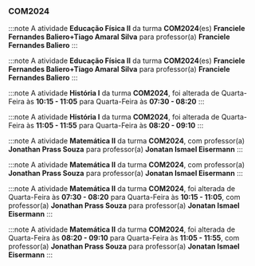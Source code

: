 ### COM2024


:::note
A atividade **Educação Física II** da turma **COM2024**(es) **Franciele Fernandes Baliero+Tiago Amaral Silva** para professor(a) **Franciele Fernandes Baliero**
:::
        


:::note
A atividade **Educação Física II** da turma **COM2024**(es) **Franciele Fernandes Baliero+Tiago Amaral Silva** para professor(a) **Franciele Fernandes Baliero**
:::
        


:::note
A atividade **História I** da turma **COM2024**, foi alterada de Quarta-Feira às **10:15 - 11:05** para Quarta-Feira às **07:30 - 08:20**
:::
        


:::note
A atividade **História I** da turma **COM2024**, foi alterada de Quarta-Feira às **11:05 - 11:55** para Quarta-Feira às **08:20 - 09:10**
:::
        


:::note
A atividade **Matemática II** da turma **COM2024**, com professor(a) **Jonathan Prass Souza** para professor(a) **Jonatan Ismael Eisermann**
:::
        


:::note
A atividade **Matemática II** da turma **COM2024**, com professor(a) **Jonathan Prass Souza** para professor(a) **Jonatan Ismael Eisermann**
:::
        


:::note
A atividade **Matemática II** da turma **COM2024**, foi alterada de Quarta-Feira às **07:30 - 08:20** para Quarta-Feira às **10:15 - 11:05**, com professor(a) **Jonathan Prass Souza** para professor(a) **Jonatan Ismael Eisermann**
:::
        


:::note
A atividade **Matemática II** da turma **COM2024**, foi alterada de Quarta-Feira às **08:20 - 09:10** para Quarta-Feira às **11:05 - 11:55**, com professor(a) **Jonathan Prass Souza** para professor(a) **Jonatan Ismael Eisermann**
:::
        

